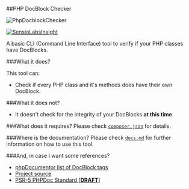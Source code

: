 ##PHP DocBlock Checker

![PhpDocblockChecker](https://40.media.tumblr.com/bd8546e2ed15eb6236cfa8425b1b80b7/tumblr_ni8w2kA12d1qjtycto2_1280.png)

[![SensioLabsInsight](https://insight.sensiolabs.com/projects/7f483e40-892a-4245-8e54-06f830ff83c4/mini.png)](https://insight.sensiolabs.com/projects/7f483e40-892a-4245-8e54-06f830ff83c4)

A basic CLI (Command Line Interface) tool to verify if your PHP classes have DocBlocks.

###What it does?

This tool can:

 - Check if every PHP class and it's methods does have their own DocBlock.

###What it does not?
 - It doesn't check for the integrity of your DocBlocks **at this time**.

###What does it requires?
Please check [`composer.json`](composer.json) for details.

###Where is the documentation?
Please check [`docs.md`](docs.md) for further information on how to use this tool.

###And, in case I want some references?

 - [phpDocumentor list of DocBlock tags](http://manual.phpdoc.org/HTMLSmartyConverter/HandS/phpDocumentor/tutorial_tags.pkg.html)
 - [Project source](https://github.com/Block8/php-docblock-checker)
 - [PSR-5 PHPDoc Standard [**DRAFT**]](https://github.com/php-fig/fig-standards/pull/169/files)
